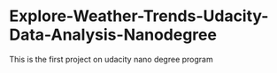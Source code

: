 # Explore-Weather-Trends-Udacity-Data-Analysis-Nanodegree
This is the first project on udacity nano degree program

